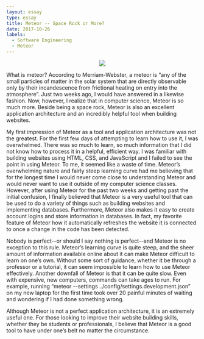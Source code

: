 ```yaml
---
layout: essay
type: essay
title: Meteor -- Space Rock or More?
date: 2017-10-26
labels:
  - Software Engineering
  - Meteor
---
```


<center><img src="https://gigaom.com/wp-content/uploads/sites/1/2014/12/shutterstock_26020768-640x427.jpg"></center>

What is meteor? According to Merriam-Webster, a meteor is “any of the small particles of matter in the solar system that are directly observable only by their incandescence from frictional heating on entry into the atmosphere”. Just two weeks ago, I would have answered in a likewise fashion. Now, however, I realize that in computer science, Meteor is so much more. Beside being a space rock, Meteor is also an excellent application architecture and an incredibly helpful tool when building websites.

My first impression of Meteor as a tool and application architecture was not the greatest. For the first few days of attempting to learn how to use it, I was overwhelmed. There was so much to learn, so much information that I did not know how to process it in a helpful, efficient way. I was familiar with building websites using HTML, CSS, and JavaScript and I failed to see the point in using Meteor. To me, it seemed like a waste of time. Meteor’s overwhelming nature and fairly steep learning curve had me believing that for the longest time I would never come close to understanding Meteor and would never want to use it outside of my computer science classes. However, after using Meteor for the past two weeks and getting past the initial confusion, I finally believed that Meteor is a very useful tool that can be used to do a variety of things such as building websites and implementing databases. Furthermore, Meteor also makes it easy to create account logins and store information in databases. In fact, my favorite feature of Meteor how it automatically refreshes the website it is connected to once a change in the code has been detected.

Nobody is perfect--or should I say nothing is perfect--and Meteor is no exception to this rule. Meteor’s learning curve is quite steep, and the sheer amount of information available online about it can make Meteor difficult to learn on one’s own. Without some sort of guidance, whether it be through a professor or a tutorial, it can seem impossible to learn how to use Meteor effectively. Another downfall of Meteor is that it can be quite slow. Even with expensive, new computers, commands can take ages to run. For example, running “meteor --settings ../config/settings.development.json” on my new laptop for the first time took over 20 painful minutes of waiting and wondering if I had done something wrong. 

Although Meteor is not a perfect application architecture, it is an extremely useful one. For those looking to improve their website building skills, whether they be students or professionals, I believe that Meteor is a good tool to have under one’s belt no matter the circumstance. 


 

